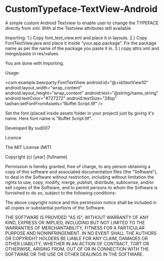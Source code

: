 CustomTypeface-TextView-Android
===============================

A simple custom Android Textview to enable user to change the TYPEFACE directly from xml. With al the Textview attributes still available

Importing:
1.) Copy font_text_view.xml and place it in layouts.
2.) Copy FontTextView.java and place it inside "your.app.package". Fix the package name as per the name of the package you paste it in.
3.) copy attrs.xml and merge/paste in res/values

You are done with Importing.

Usage:

<com.example.beerparty.FontTextView
                android:id="@+id/textView10"
                android:layout_width="wrap_content"
                android:layout_height="wrap_content"
                android:text="@string/name_string"
                android:textColor="#727272"
                android:textSize="28sp"
                tashan:setFontFromAssets="Buffet Script.ttf" /> 


Set the font (placed inside assets folder in your project) just by giving it's name. Here font name is   "Buffet Script.ttf".


Developed By
sud007

Licence

The MIT License (MIT)

Copyright (c) [year] [fullname]

Permission is hereby granted, free of charge, to any person obtaining a copy
of this software and associated documentation files (the "Software"), to deal
in the Software without restriction, including without limitation the rights
to use, copy, modify, merge, publish, distribute, sublicense, and/or sell
copies of the Software, and to permit persons to whom the Software is
furnished to do so, subject to the following conditions:

The above copyright notice and this permission notice shall be included in all
copies or substantial portions of the Software.

THE SOFTWARE IS PROVIDED "AS IS", WITHOUT WARRANTY OF ANY KIND, EXPRESS OR
IMPLIED, INCLUDING BUT NOT LIMITED TO THE WARRANTIES OF MERCHANTABILITY,
FITNESS FOR A PARTICULAR PURPOSE AND NONINFRINGEMENT. IN NO EVENT SHALL THE
AUTHORS OR COPYRIGHT HOLDERS BE LIABLE FOR ANY CLAIM, DAMAGES OR OTHER
LIABILITY, WHETHER IN AN ACTION OF CONTRACT, TORT OR OTHERWISE, ARISING FROM,
OUT OF OR IN CONNECTION WITH THE SOFTWARE OR THE USE OR OTHER DEALINGS IN THE
SOFTWARE.
